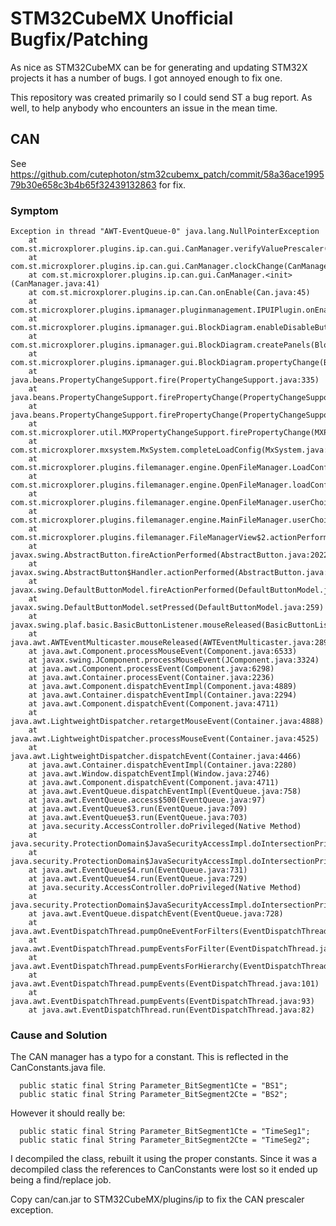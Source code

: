 # STM32CubeMX Unofficial Bugfix/Patching

As nice as STM32CubeMX can be for generating and updating STM32X projects
it has a number of bugs. I got annoyed enough to fix one.

This repository was created primarily so I could send ST a bug report.
As well, to help anybody who encounters an issue in the mean time.

## CAN

See https://github.com/cutephoton/stm32cubemx_patch/commit/58a36ace199579b30e658c3b4b65f32439132863 for fix.

### Symptom

```
Exception in thread "AWT-EventQueue-0" java.lang.NullPointerException
    at com.st.microxplorer.plugins.ip.can.gui.CanManager.verifyValuePrescaler(CanManager.java:189)
    at com.st.microxplorer.plugins.ip.can.gui.CanManager.clockChange(CanManager.java:51)
    at com.st.microxplorer.plugins.ip.can.gui.CanManager.<init>(CanManager.java:41)
    at com.st.microxplorer.plugins.ip.can.Can.onEnable(Can.java:45)
    at com.st.microxplorer.plugins.ipmanager.pluginmanagement.IPUIPlugin.onEnablePlugin(IPUIPlugin.java:256)
    at com.st.microxplorer.plugins.ipmanager.gui.BlockDiagram.enableDisableButtons(BlockDiagram.java:1065)
    at com.st.microxplorer.plugins.ipmanager.gui.BlockDiagram.createPanels(BlockDiagram.java:439)
    at com.st.microxplorer.plugins.ipmanager.gui.BlockDiagram.propertyChange(BlockDiagram.java:974)
    at java.beans.PropertyChangeSupport.fire(PropertyChangeSupport.java:335)
    at java.beans.PropertyChangeSupport.firePropertyChange(PropertyChangeSupport.java:327)
    at java.beans.PropertyChangeSupport.firePropertyChange(PropertyChangeSupport.java:263)
    at com.st.microxplorer.util.MXPropertyChangeSupport.firePropertyChange(MXPropertyChangeSupport.java:40)
    at com.st.microxplorer.mxsystem.MxSystem.completeLoadConfig(MxSystem.java:369)
    at com.st.microxplorer.plugins.filemanager.engine.OpenFileManager.LoadConfig(OpenFileManager.java:269)
    at com.st.microxplorer.plugins.filemanager.engine.OpenFileManager.loadConfigurationFile(OpenFileManager.java:195)
    at com.st.microxplorer.plugins.filemanager.engine.OpenFileManager.userChoiceLoadConfig(OpenFileManager.java:97)
    at com.st.microxplorer.plugins.filemanager.engine.MainFileManager.userChoiceAndLoadConfig(MainFileManager.java:164)
    at com.st.microxplorer.plugins.filemanager.FileManagerView$2.actionPerformed(FileManagerView.java:409)
    at javax.swing.AbstractButton.fireActionPerformed(AbstractButton.java:2022)
    at javax.swing.AbstractButton$Handler.actionPerformed(AbstractButton.java:2348)
    at javax.swing.DefaultButtonModel.fireActionPerformed(DefaultButtonModel.java:402)
    at javax.swing.DefaultButtonModel.setPressed(DefaultButtonModel.java:259)
    at javax.swing.plaf.basic.BasicButtonListener.mouseReleased(BasicButtonListener.java:252)
    at java.awt.AWTEventMulticaster.mouseReleased(AWTEventMulticaster.java:289)
    at java.awt.Component.processMouseEvent(Component.java:6533)
    at javax.swing.JComponent.processMouseEvent(JComponent.java:3324)
    at java.awt.Component.processEvent(Component.java:6298)
    at java.awt.Container.processEvent(Container.java:2236)
    at java.awt.Component.dispatchEventImpl(Component.java:4889)
    at java.awt.Container.dispatchEventImpl(Container.java:2294)
    at java.awt.Component.dispatchEvent(Component.java:4711)
    at java.awt.LightweightDispatcher.retargetMouseEvent(Container.java:4888)
    at java.awt.LightweightDispatcher.processMouseEvent(Container.java:4525)
    at java.awt.LightweightDispatcher.dispatchEvent(Container.java:4466)
    at java.awt.Container.dispatchEventImpl(Container.java:2280)
    at java.awt.Window.dispatchEventImpl(Window.java:2746)
    at java.awt.Component.dispatchEvent(Component.java:4711)
    at java.awt.EventQueue.dispatchEventImpl(EventQueue.java:758)
    at java.awt.EventQueue.access$500(EventQueue.java:97)
    at java.awt.EventQueue$3.run(EventQueue.java:709)
    at java.awt.EventQueue$3.run(EventQueue.java:703)
    at java.security.AccessController.doPrivileged(Native Method)
    at java.security.ProtectionDomain$JavaSecurityAccessImpl.doIntersectionPrivilege(ProtectionDomain.java:80)
    at java.security.ProtectionDomain$JavaSecurityAccessImpl.doIntersectionPrivilege(ProtectionDomain.java:90)
    at java.awt.EventQueue$4.run(EventQueue.java:731)
    at java.awt.EventQueue$4.run(EventQueue.java:729)
    at java.security.AccessController.doPrivileged(Native Method)
    at java.security.ProtectionDomain$JavaSecurityAccessImpl.doIntersectionPrivilege(ProtectionDomain.java:80)
    at java.awt.EventQueue.dispatchEvent(EventQueue.java:728)
    at java.awt.EventDispatchThread.pumpOneEventForFilters(EventDispatchThread.java:201)
    at java.awt.EventDispatchThread.pumpEventsForFilter(EventDispatchThread.java:116)
    at java.awt.EventDispatchThread.pumpEventsForHierarchy(EventDispatchThread.java:105)
    at java.awt.EventDispatchThread.pumpEvents(EventDispatchThread.java:101)
    at java.awt.EventDispatchThread.pumpEvents(EventDispatchThread.java:93)
    at java.awt.EventDispatchThread.run(EventDispatchThread.java:82)
```

### Cause and Solution

The CAN manager has a typo for a constant. This is reflected in the CanConstants.java file.

```
  public static final String Parameter_BitSegment1Cte = "BS1";
  public static final String Parameter_BitSegment2Cte = "BS2";
```

However it should really be:

```
  public static final String Parameter_BitSegment1Cte = "TimeSeg1";
  public static final String Parameter_BitSegment2Cte = "TimeSeg2";
```

I decompiled the class, rebuilt it using the proper constants. Since it was a decompiled
class the references to CanConstants were lost so it ended up being a find/replace job.

Copy can/can.jar to STM32CubeMX/plugins/ip to fix the CAN prescaler exception.
